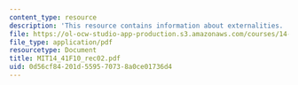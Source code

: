 ```yaml
---
content_type: resource
description: 'This resource contains information about externalities. '
file: https://ol-ocw-studio-app-production.s3.amazonaws.com/courses/14-41-public-finance-and-public-policy-fall-2010/0d56cf84201d559570738a0ce01736d4_MIT14_41F10_rec02.pdf
file_type: application/pdf
resourcetype: Document
title: MIT14_41F10_rec02.pdf
uid: 0d56cf84-201d-5595-7073-8a0ce01736d4
---
```

